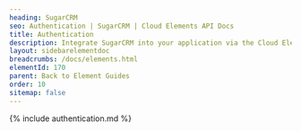 ```yaml
---
heading: SugarCRM
seo: Authentication | SugarCRM | Cloud Elements API Docs
title: Authentication
description: Integrate SugarCRM into your application via the Cloud Elements APIs.
layout: sidebarelementdoc
breadcrumbs: /docs/elements.html
elementId: 170
parent: Back to Element Guides
order: 10
sitemap: false
---
```


{% include authentication.md %}

